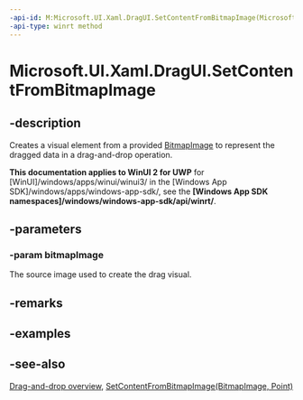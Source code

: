 ```yaml
---
-api-id: M:Microsoft.UI.Xaml.DragUI.SetContentFromBitmapImage(Microsoft.UI.Xaml.Media.Imaging.BitmapImage)
-api-type: winrt method
---
```


<!-- Method syntax
public void SetContentFromBitmapImage(Windows.UI.Xaml.Media.Imaging.BitmapImage bitmapImage)
-->

# Microsoft.UI.Xaml.DragUI.SetContentFromBitmapImage

## -description
Creates a visual element from a provided [BitmapImage](../microsoft.ui.xaml.media.imaging/bitmapimage.md) to represent the dragged data in a drag-and-drop operation.

**This documentation applies to WinUI 2 for UWP** for [WinUI]/windows/apps/winui/winui3/ in the [Windows App SDK]/windows/apps/windows-app-sdk/, see the **[Windows App SDK namespaces]/windows/windows-app-sdk/api/winrt/**.

## -parameters
### -param bitmapImage
The source image used to create the drag visual.

## -remarks

## -examples

## -see-also

[Drag-and-drop overview](/windows/apps/design/input/drag-and-drop), [SetContentFromBitmapImage(BitmapImage, Point)](dragui_setcontentfrombitmapimage_1393430956.md)
